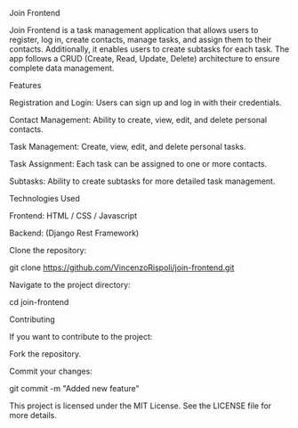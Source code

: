 Join Frontend

Join Frontend is a task management application that allows users to register, log in, create contacts, manage tasks, and assign them to their contacts. Additionally, it enables users to create subtasks for each task. The app follows a CRUD (Create, Read, Update, Delete) architecture to ensure complete data management.

Features

Registration and Login: Users can sign up and log in with their credentials.

Contact Management: Ability to create, view, edit, and delete personal contacts.

Task Management: Create, view, edit, and delete personal tasks.

Task Assignment: Each task can be assigned to one or more contacts.

Subtasks: Ability to create subtasks for more detailed task management.

Technologies Used

Frontend: HTML / CSS / Javascript

Backend: (Django Rest Framework)

Clone the repository:

git clone https://github.com/VincenzoRispoli/join-frontend.git

Navigate to the project directory:

cd join-frontend

Contributing

If you want to contribute to the project:

Fork the repository.

Commit your changes:

git commit -m "Added new feature"

This project is licensed under the MIT License. See the LICENSE file for more details.
